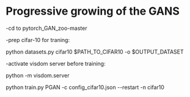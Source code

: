 # Progressive growing of the GANS

-cd to pytorch_GAN_zoo-master


-prep cifar-10 for traning:

python datasets.py cifar10 $PATH_TO_CIFAR10 -o $OUTPUT_DATASET


-activate visdom server before training:

python -m visdom.server


python train.py PGAN -c config_cifar10.json --restart -n cifar10